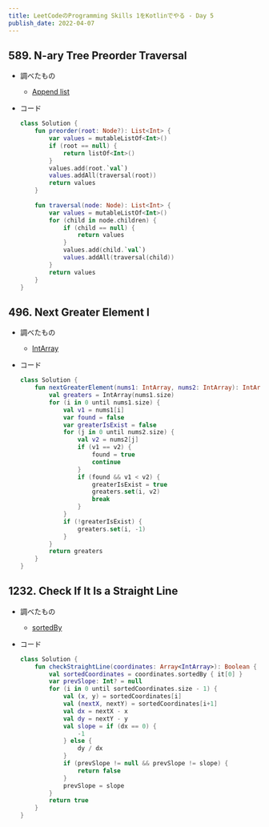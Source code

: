 ```yaml
---
title: LeetCodeのProgramming Skills 1をKotlinでやる - Day 5
publish_date: 2022-04-07
---
```


## 589. N-ary Tree Preorder Traversal

- 調べたもの
  - [Append list](https://www.codevscolor.com/kotlin-add-items-to-list)

- コード

  ```kotlin
  class Solution {
      fun preorder(root: Node?): List<Int> {
          var values = mutableListOf<Int>()
          if (root == null) {
              return listOf<Int>()
          }
          values.add(root.`val`)
          values.addAll(traversal(root))
          return values
      }
      
      fun traversal(node: Node): List<Int> {
          var values = mutableListOf<Int>()
          for (child in node.children) {
              if (child == null) {
                  return values
              }
              values.add(child.`val`)
              values.addAll(traversal(child))
          }
          return values
      }
  }
  ```

## 496. Next Greater Element I

- 調べたもの
  - [IntArray](https://kotlinlang.org/api/latest/jvm/stdlib/kotlin/-int-array/)
- コード

  ```kotlin
  class Solution {
      fun nextGreaterElement(nums1: IntArray, nums2: IntArray): IntArray {
          val greaters = IntArray(nums1.size)
          for (i in 0 until nums1.size) {
              val v1 = nums1[i]
              var found = false
              var greaterIsExist = false
              for (j in 0 until nums2.size) {
                  val v2 = nums2[j]
                  if (v1 == v2) {
                      found = true
                      continue
                  }
                  if (found && v1 < v2) {
                      greaterIsExist = true
                      greaters.set(i, v2)
                      break
                  }
              }
              if (!greaterIsExist) {
                  greaters.set(i, -1)
              }
          }
          return greaters
      }
  }
  ```

## 1232. Check If It Is a Straight Line

- 調べたもの
  - [sortedBy](https://kotlinlang.org/api/latest/jvm/stdlib/kotlin.collections/sorted-by.html)
- コード

  ```kotlin
  class Solution {
      fun checkStraightLine(coordinates: Array<IntArray>): Boolean {
          val sortedCoordinates = coordinates.sortedBy { it[0] }
          var prevSlope: Int? = null
          for (i in 0 until sortedCoordinates.size - 1) {
              val (x, y) = sortedCoordinates[i]
              val (nextX, nextY) = sortedCoordinates[i+1]
              val dx = nextX - x
              val dy = nextY - y
              val slope = if (dx == 0) {
                  -1
              } else {
                  dy / dx
              }
              if (prevSlope != null && prevSlope != slope) {
                  return false
              }
              prevSlope = slope
          }
          return true
      }
  }
  ```
